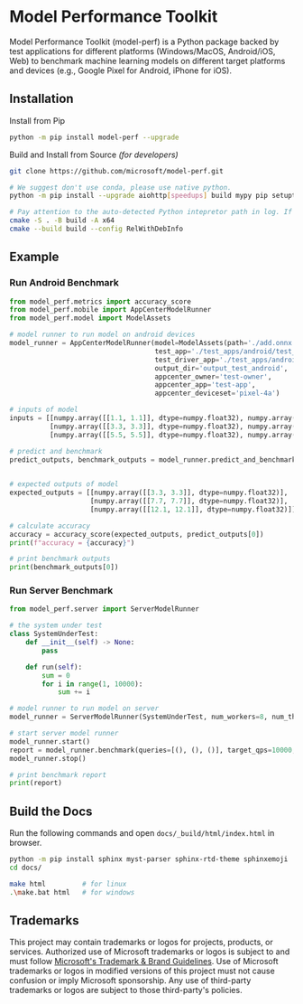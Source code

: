 # Model Performance Toolkit

Model Performance Toolkit (model-perf) is a Python package backed by test applications for different platforms (Windows/MacOS, Android/iOS, Web) to benchmark machine learning models on different target platforms and devices (e.g., Google Pixel for Android, iPhone for iOS).

## Installation

Install from Pip

```bash
python -m pip install model-perf --upgrade
```

Build and Install from Source _(for developers)_

```bash
git clone https://github.com/microsoft/model-perf.git

# We suggest don't use conda, please use native python.
python -m pip install --upgrade aiohttp[speedups] build mypy pip setuptools twine virtualenv wheel

# Pay attention to the auto-detected Python intepretor path in log. If it is wrong, specify the Python version to help detect the right one.
cmake -S . -B build -A x64
cmake --build build --config RelWithDebInfo
```

## Example
### Run Android Benchmark
```python
from model_perf.metrics import accuracy_score
from model_perf.mobile import AppCenterModelRunner
from model_perf.model import ModelAssets

# model runner to run model on android devices
model_runner = AppCenterModelRunner(model=ModelAssets(path='./add.onnx'),
                                    test_app='./test_apps/android/test_app/app-arm64-v8a-debug.apk',
                                    test_driver_app='./test_apps/android/test_driver_app/target/upload',
                                    output_dir='output_test_android',
                                    appcenter_owner='test-owner',
                                    appcenter_app='test-app',
                                    appcenter_deviceset='pixel-4a')

# inputs of model
inputs = [[numpy.array([[1.1, 1.1]], dtype=numpy.float32), numpy.array([[2.2, 2.2]], dtype=numpy.float32)],
          [numpy.array([[3.3, 3.3]], dtype=numpy.float32), numpy.array([[4.4, 4.4]], dtype=numpy.float32)],
          [numpy.array([[5.5, 5.5]], dtype=numpy.float32), numpy.array([[6.6, 6.6]], dtype=numpy.float32)]]

# predict and benchmark
predict_outputs, benchmark_outputs = model_runner.predict_and_benchmark(inputs=inputs,
                                                                        config={'model': {'input_names': ['x', 'y'], 'output_names': ['sum']}})

# expected outputs of model
expected_outputs = [[numpy.array([[3.3, 3.3]], dtype=numpy.float32)],
                    [numpy.array([[7.7, 7.7]], dtype=numpy.float32)],
                    [numpy.array([[12.1, 12.1]], dtype=numpy.float32)]]

# calculate accuracy
accuracy = accuracy_score(expected_outputs, predict_outputs[0])
print(f"accuracy = {accuracy}")

# print benchmark outputs
print(benchmark_outputs[0])
```

### Run Server Benchmark
```python
from model_perf.server import ServerModelRunner

# the system under test
class SystemUnderTest:
    def __init__(self) -> None:
        pass

    def run(self):
        sum = 0
        for i in range(1, 10000):
            sum += i

# model runner to run model on server
model_runner = ServerModelRunner(SystemUnderTest, num_workers=8, num_threads=1, tensorboard=True)

# start server model runner
model_runner.start()
report = model_runner.benchmark(queries=[(), (), ()], target_qps=10000, min_duration_ms=120000)
model_runner.stop()

# print benchmark report
print(report)
```


## Build the Docs

Run the following commands and open ``docs/_build/html/index.html`` in browser.

```bash
python -m pip install sphinx myst-parser sphinx-rtd-theme sphinxemoji
cd docs/

make html         # for linux
.\make.bat html   # for windows
```


## Trademarks

This project may contain trademarks or logos for projects, products, or services. Authorized use of Microsoft 
trademarks or logos is subject to and must follow 
[Microsoft's Trademark & Brand Guidelines](https://www.microsoft.com/en-us/legal/intellectualproperty/trademarks/usage/general).
Use of Microsoft trademarks or logos in modified versions of this project must not cause confusion or imply Microsoft sponsorship.
Any use of third-party trademarks or logos are subject to those third-party's policies.
